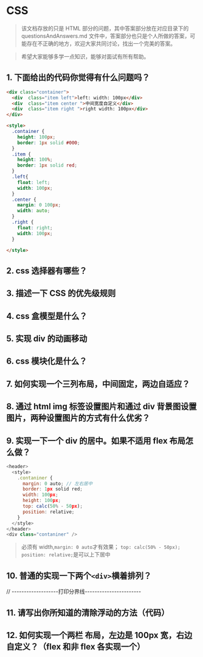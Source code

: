 # CSS

> 该文档存放的只是 HTML 部分的问题，其中答案部分放在对应目录下的 questionsAndAnswers.md 文件中，答案部分也只是个人所做的答案，可能存在不正确的地方，欢迎大家共同讨论，找出一个完美的答案。

> 希望大家能够多学一点知识，能够对面试有所有帮助。

## 1. 下面给出的代码你觉得有什么问题吗？

```html
<div class="container">
  <div  class="item left">left: width: 100px</div>
  <div  class="item center ">中间宽度自定义</div>
  <div  class="item right ">right width: 100px</div>
</div>

<style>
  .container {
    height: 100px;
    border: 1px solid #000;
  }
  .item {
    height: 100%;
    border: 1px solid red;
  }
  .left{
    float: left;
    width: 100px;
  }
  .center {
    margin: 0 100px;
    width: auto;
  }
  .right {
    float: right;
    width: 100px;
  }

</style>
```

## 2. css 选择器有哪些？

## 3. 描述一下 CSS 的优先级规则

## 4. css 盒模型是什么？

## 5. 实现 div 的动画移动

## 6. css 模块化是什么？

## 7. 如何实现一个三列布局，中间固定，两边自适应？

## 8. 通过 html img 标签设置图片和通过 div 背景图设置图片，两种设置图片的方式有什么优劣？

## 9. 实现一下一个 div 的居中。如果不适用 flex 布局怎么做？

```js
<header>
  <style>
    .contaniner {
      margin: 0 auto; // 左右居中
      border: 1px solid red;
      width: 100px;
      height: 100px;
      top: calc(50% - 50px);
      position: relative;
    }
  </style>
</header>
<div class="contaniner" />
```

> 必须有 width,`margin: 0 auto`才有效果；
> `top: calc(50% - 50px); position: relative;`是可以上下居中

## 10. 普通的实现一下两个`<div>`横着排列？

// -------------------打印分界线-----------------------

## 11. 请写出你所知道的清除浮动的方法（代码）

## 12. 如何实现一个两栏 布局，左边是 100px 宽，右边自定义？（flex 和非 flex 各实现一个）

